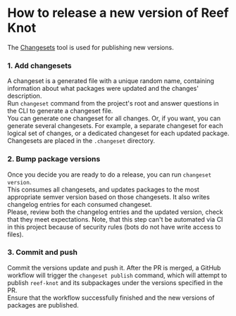 # How to release a new version of Reef Knot
The [Changesets](https://github.com/changesets/changesets) tool is used for publishing new versions.

### 1. Add changesets
A changeset is a generated file with a unique random name,
containing information about what packages were updated and the changes' description.  
Run `changeset` command from the project's root and answer questions in the CLI to generate a changeset file.  
You can generate one changeset for all changes. Or, if you want, you can generate several changesets.
For example, a separate changeset for each logical set of changes, or a dedicated changeset for each updated package.  
Changesets are placed in the `.changeset` directory.

### 2. Bump package versions
Once you decide you are ready to do a release, you can run `changeset version`.  
This consumes all changesets, and updates packages to the most appropriate semver version based on those changesets.
It also writes changelog entries for each consumed changeset.  
Please, review both the changelog entries and the updated version, check that they meet expectations.
Note, that this step can't be automated via CI in this project because of security rules (bots do not have write access to files).

### 3. Commit and push
Commit the versions update and push it.
After the PR is merged, a GitHub workflow will trigger the `changeset publish` command,
which will attempt to publish `reef-knot` and its subpackages under the versions specified in the PR.    
Ensure that the workflow successfully finished and the new versions of packages are published.
